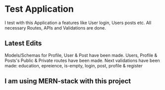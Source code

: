 # Test Application

I test with this Application a features like User login, Users posts etc.
All necessary Routes, APIs and Validations are done.

## Latest Edits

Models/Schemas for Profile, User & Post have been made.
Users, Profile & Posts's Public & Private routes have been made.
Next validations have been made: education, epreience, is-empty, login, post, profile & register

## I am using MERN-stack with this project
